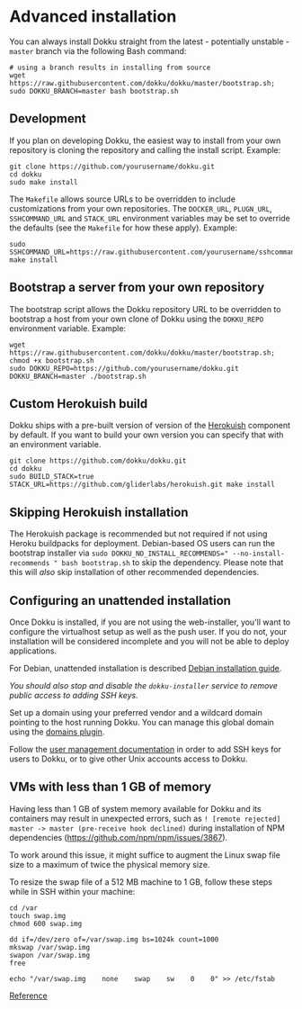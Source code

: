 # Advanced installation

You can always install Dokku straight from the latest - potentially unstable - `master` branch via the following Bash command:

```shell
# using a branch results in installing from source
wget https://raw.githubusercontent.com/dokku/dokku/master/bootstrap.sh;
sudo DOKKU_BRANCH=master bash bootstrap.sh
```

## Development

If you plan on developing Dokku, the easiest way to install from your own repository is cloning the repository and calling the install script. Example:

```shell
git clone https://github.com/yourusername/dokku.git
cd dokku
sudo make install
```

The `Makefile` allows source URLs to be overridden to include customizations from your own repositories. The `DOCKER_URL`, `PLUGN_URL`, `SSHCOMMAND_URL` and `STACK_URL` environment variables may be set to override the defaults (see the `Makefile` for how these apply). Example:

```shell
sudo SSHCOMMAND_URL=https://raw.githubusercontent.com/yourusername/sshcommand/master/sshcommand make install
```

## Bootstrap a server from your own repository

The bootstrap script allows the Dokku repository URL to be overridden to bootstrap a host from your own clone of Dokku using the `DOKKU_REPO` environment variable. Example:

```shell
wget https://raw.githubusercontent.com/dokku/dokku/master/bootstrap.sh;
chmod +x bootstrap.sh
sudo DOKKU_REPO=https://github.com/yourusername/dokku.git DOKKU_BRANCH=master ./bootstrap.sh
```

## Custom Herokuish build

Dokku ships with a pre-built version of version of the [Herokuish](https://github.com/gliderlabs/herokuish) component by default. If you want to build your own version you can specify that with an environment variable.

```shell
git clone https://github.com/dokku/dokku.git
cd dokku
sudo BUILD_STACK=true STACK_URL=https://github.com/gliderlabs/herokuish.git make install
```

## Skipping Herokuish installation

The Herokuish package is recommended but not required if not using Heroku buildpacks for deployment. Debian-based OS users can run the bootstrap installer via `sudo DOKKU_NO_INSTALL_RECOMMENDS=" --no-install-recommends " bash bootstrap.sh` to skip the dependency. Please note that this will _also_ skip installation of other recommended dependencies.

## Configuring an unattended installation

Once Dokku is installed, if you are not using the web-installer, you'll want to configure the virtualhost setup as well as the push user. If you do not, your installation will be considered incomplete and you will not be able to deploy applications.

For Debian, unattended installation is described [Debian installation guide](/docs/getting-started/install/debian.md).

*You should also stop and disable the `dokku-installer` service to remove public access to adding SSH keys.*

Set up a domain using your preferred vendor and a wildcard domain pointing to the host running Dokku. You can manage this global domain using the [domains plugin](/docs/configuration/domains.md).

Follow the [user management documentation](/docs/deployment/user-management.md) in order to add SSH keys for users to Dokku, or to give other Unix accounts access to Dokku.

## VMs with less than 1 GB of memory

Having less than 1 GB of system memory available for Dokku and its containers may result in unexpected errors, such as `! [remote rejected] master -> master (pre-receive hook declined)` during installation of NPM dependencies (https://github.com/npm/npm/issues/3867).

To work around this issue, it might suffice to augment the Linux swap file size to a maximum of twice the physical memory size.

To resize the swap file of a 512 MB machine to 1 GB, follow these steps while in SSH within your machine:

```shell
cd /var
touch swap.img
chmod 600 swap.img

dd if=/dev/zero of=/var/swap.img bs=1024k count=1000
mkswap /var/swap.img
swapon /var/swap.img
free

echo "/var/swap.img    none    swap    sw    0    0" >> /etc/fstab
```

[Reference](https://www.digitalocean.com/community/tutorials/how-to-configure-virtual-memory-swap-file-on-a-vps)
